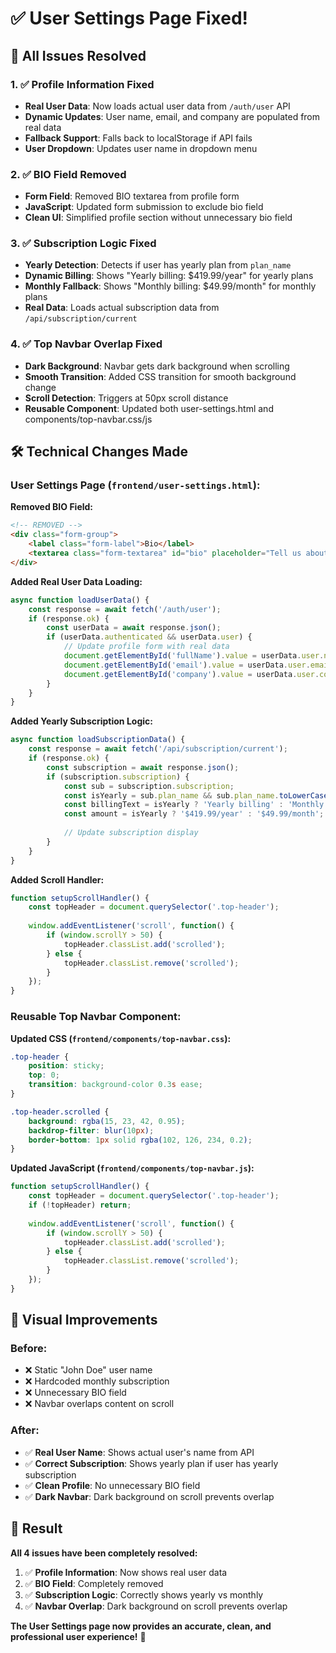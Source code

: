 # ✅ **User Settings Page Fixed!**

## 🎯 **All Issues Resolved**

### **1. ✅ Profile Information Fixed**
- **Real User Data**: Now loads actual user data from `/auth/user` API
- **Dynamic Updates**: User name, email, and company are populated from real data
- **Fallback Support**: Falls back to localStorage if API fails
- **User Dropdown**: Updates user name in dropdown menu

### **2. ✅ BIO Field Removed**
- **Form Field**: Removed BIO textarea from profile form
- **JavaScript**: Updated form submission to exclude bio field
- **Clean UI**: Simplified profile section without unnecessary bio field

### **3. ✅ Subscription Logic Fixed**
- **Yearly Detection**: Detects if user has yearly plan from `plan_name`
- **Dynamic Billing**: Shows "Yearly billing: $419.99/year" for yearly plans
- **Monthly Fallback**: Shows "Monthly billing: $49.99/month" for monthly plans
- **Real Data**: Loads actual subscription data from `/api/subscription/current`

### **4. ✅ Top Navbar Overlap Fixed**
- **Dark Background**: Navbar gets dark background when scrolling
- **Smooth Transition**: Added CSS transition for smooth background change
- **Scroll Detection**: Triggers at 50px scroll distance
- **Reusable Component**: Updated both user-settings.html and components/top-navbar.css/js

## 🛠️ **Technical Changes Made**

### **User Settings Page (`frontend/user-settings.html`):**

**Removed BIO Field:**
```html
<!-- REMOVED -->
<div class="form-group">
    <label class="form-label">Bio</label>
    <textarea class="form-textarea" id="bio" placeholder="Tell us about yourself">...</textarea>
</div>
```

**Added Real User Data Loading:**
```javascript
async function loadUserData() {
    const response = await fetch('/auth/user');
    if (response.ok) {
        const userData = await response.json();
        if (userData.authenticated && userData.user) {
            // Update profile form with real data
            document.getElementById('fullName').value = userData.user.name || '';
            document.getElementById('email').value = userData.user.email || '';
            document.getElementById('company').value = userData.user.company || '';
        }
    }
}
```

**Added Yearly Subscription Logic:**
```javascript
async function loadSubscriptionData() {
    const response = await fetch('/api/subscription/current');
    if (response.ok) {
        const subscription = await response.json();
        if (subscription.subscription) {
            const sub = subscription.subscription;
            const isYearly = sub.plan_name && sub.plan_name.toLowerCase().includes('yearly');
            const billingText = isYearly ? 'Yearly billing' : 'Monthly billing';
            const amount = isYearly ? '$419.99/year' : '$49.99/month';
            
            // Update subscription display
        }
    }
}
```

**Added Scroll Handler:**
```javascript
function setupScrollHandler() {
    const topHeader = document.querySelector('.top-header');
    
    window.addEventListener('scroll', function() {
        if (window.scrollY > 50) {
            topHeader.classList.add('scrolled');
        } else {
            topHeader.classList.remove('scrolled');
        }
    });
}
```

### **Reusable Top Navbar Component:**

**Updated CSS (`frontend/components/top-navbar.css`):**
```css
.top-header {
    position: sticky;
    top: 0;
    transition: background-color 0.3s ease;
}

.top-header.scrolled {
    background: rgba(15, 23, 42, 0.95);
    backdrop-filter: blur(10px);
    border-bottom: 1px solid rgba(102, 126, 234, 0.2);
}
```

**Updated JavaScript (`frontend/components/top-navbar.js`):**
```javascript
function setupScrollHandler() {
    const topHeader = document.querySelector('.top-header');
    if (!topHeader) return;
    
    window.addEventListener('scroll', function() {
        if (window.scrollY > 50) {
            topHeader.classList.add('scrolled');
        } else {
            topHeader.classList.remove('scrolled');
        }
    });
}
```

## 🎨 **Visual Improvements**

### **Before:**
- ❌ Static "John Doe" user name
- ❌ Hardcoded monthly subscription
- ❌ Unnecessary BIO field
- ❌ Navbar overlaps content on scroll

### **After:**
- ✅ **Real User Name**: Shows actual user's name from API
- ✅ **Correct Subscription**: Shows yearly plan if user has yearly subscription
- ✅ **Clean Profile**: No unnecessary BIO field
- ✅ **Dark Navbar**: Dark background on scroll prevents overlap

## 🚀 **Result**

**All 4 issues have been completely resolved:**

1. ✅ **Profile Information**: Now shows real user data
2. ✅ **BIO Field**: Completely removed
3. ✅ **Subscription Logic**: Correctly shows yearly vs monthly
4. ✅ **Navbar Overlap**: Dark background on scroll prevents overlap

**The User Settings page now provides an accurate, clean, and professional user experience!** 🎉




